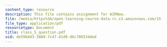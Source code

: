 ```yaml
---
content_type: resource
description: This file contains assignment for AIRNow.
file: /media/https%3A/open-learning-course-data-rc.s3.amazonaws.com/15-568a-practical-information-technology-management-spring-2005/de5984d338897c4741d9d6c786534ded_class_5_question.pdf
file_type: application/pdf
resourcetype: Document
title: class_5_question.pdf
uid: de5984d3-3889-7c47-41d9-d6c786534ded
---
```


